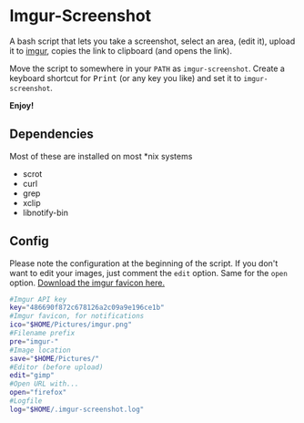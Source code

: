 # Imgur-Screenshot

A bash script that lets you take a screenshot, select an area, (edit it), upload it to [imgur](https://imgur.com), copies the link to clipboard (and opens the link).

Move the script to somewhere in your `PATH` as `imgur-screenshot`. Create a keyboard shortcut for <kbd>Print</kbd> (or any key you like) and set it to `imgur-screenshot`.

**Enjoy!**

Dependencies
----

Most of these are installed on most *nix systems

* scrot
* curl
* grep
* xclip
* libnotify-bin

Config
----

Please note the configuration at the beginning of the script.
If you don't want to edit your images, just comment the `edit` option. Same for the `open` option.
[Download the imgur favicon here.](https://imgur.com/favicon.ico)

````bash
#Imgur API key
key="486690f872c678126a2c09a9e196ce1b"
#Imgur favicon, for notifications
ico="$HOME/Pictures/imgur.png"
#Filename prefix
pre="imgur-"
#Image location
save="$HOME/Pictures/"
#Editor (before upload)
edit="gimp"
#Open URL with...
open="firefox"
#Logfile
log="$HOME/.imgur-screenshot.log"
````